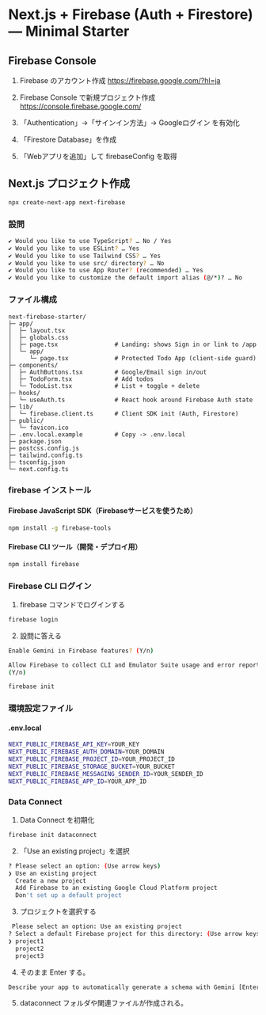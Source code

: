 # Next.js + Firebase (Auth + Firestore) — Minimal Starter

## Firebase Console
1. Firebase のアカウント作成
https://firebase.google.com/?hl=ja

2. Firebase Console で新規プロジェクト作成
https://console.firebase.google.com/

3. 「Authentication」→「サインイン方法」→ Googleログイン を有効化
4. 「Firestore Database」を作成
5. 「Webアプリを追加」して firebaseConfig を取得

## Next.js プロジェクト作成
```bash
npx create-next-app next-firebase
```

### 設問
```bash
✔ Would you like to use TypeScript? … No / Yes
✔ Would you like to use ESLint? … Yes
✔ Would you like to use Tailwind CSS? … Yes
✔ Would you like to use src/ directory? … No
✔ Would you like to use App Router? (recommended) … Yes
✔ Would you like to customize the default import alias (@/*)? … No
```

### ファイル構成
```treeview
next-firebase-starter/
├─ app/
│  ├─ layout.tsx
│  ├─ globals.css
│  ├─ page.tsx                # Landing: shows Sign in or link to /app
│  └─ app/
│     └─ page.tsx             # Protected Todo App (client-side guard)
├─ components/
│  ├─ AuthButtons.tsx         # Google/Email sign in/out
│  ├─ TodoForm.tsx            # Add todos
│  └─ TodoList.tsx            # List + toggle + delete
├─ hooks/
│  └─ useAuth.ts              # React hook around Firebase Auth state
├─ lib/
│  └─ firebase.client.ts      # Client SDK init (Auth, Firestore)
├─ public/
│  └─ favicon.ico
├─ .env.local.example         # Copy -> .env.local
├─ package.json
├─ postcss.config.js
├─ tailwind.config.ts
├─ tsconfig.json
└─ next.config.ts
```

### firebase インストール
#### Firebase JavaScript SDK（Firebaseサービスを使うため）
```bash
npm install -g firebase-tools
```

#### Firebase CLI ツール（開発・デプロイ用）
```bash
npm install firebase
```

### Firebase CLI ログイン
1. firebase コマンドでログインする
```bash
firebase login
```
2. 設問に答える
```bash
Enable Gemini in Firebase features? (Y/n)

Allow Firebase to collect CLI and Emulator Suite usage and error reporting information?
(Y/n)
```

```bash
firebase init
```

### 環境設定ファイル
#### .env.local
```bash
NEXT_PUBLIC_FIREBASE_API_KEY=YOUR_KEY
NEXT_PUBLIC_FIREBASE_AUTH_DOMAIN=YOUR_DOMAIN
NEXT_PUBLIC_FIREBASE_PROJECT_ID=YOUR_PROJECT_ID
NEXT_PUBLIC_FIREBASE_STORAGE_BUCKET=YOUR_BUCKET
NEXT_PUBLIC_FIREBASE_MESSAGING_SENDER_ID=YOUR_SENDER_ID
NEXT_PUBLIC_FIREBASE_APP_ID=YOUR_APP_ID
```

### Data Connect
1. Data Connect を初期化
```bash
firebase init dataconnect
```

2. 「Use an existing project」を選択

```bash
? Please select an option: (Use arrow keys)
❯ Use an existing project
  Create a new project
  Add Firebase to an existing Google Cloud Platform project
  Don't set up a default project
```

3. プロジェクトを選択する

```bash
 Please select an option: Use an existing project
? Select a default Firebase project for this directory: (Use arrow keys)
❯ project1
  project2
  project3
```

4. そのまま Enter する。
```bash
Describe your app to automatically generate a schema with Gemini [Enter to skip]:
```

5. dataconnect フォルダや関連ファイルが作成される。